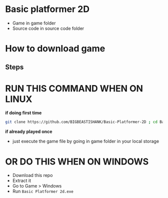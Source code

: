 # Basic platformer 2D

- Game in game folder
- Source code in source code folder

# How to download game

## Steps

# RUN THIS COMMAND WHEN ON LINUX

**if doing first time**
```sh
git clone https://github.com/BIGBEASTISHANK/Basic-Platformer-2D ; cd Basic-Platformer-2D/Game/Linux ; ./Basic\ Platformer\ 2d.x86_64
```
**if already played once**
- just execute the game file by going in game folder in your local storage

# OR DO THIS WHEN ON WINDOWS
- Download this repo
- Extract it
- Go to Game > Windows
- Run `Basic Platformer 2d.exe`

